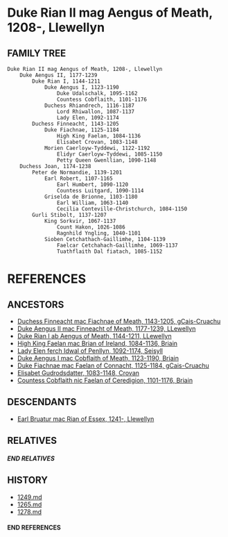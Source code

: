 # Duke Rian II mag Aengus of Meath, 1208-, Llewellyn

## FAMILY TREE 
```
Duke Rian II mag Aengus of Meath, 1208-, Llewellyn
	Duke Aengus II, 1177-1239
		Duke Rian I, 1144-1211
			Duke Aengus I, 1123-1190
				Duke Udalschalk, 1095-1162
				Countess Cobflaith, 1101-1176
			Duchess Rhiandrech, 1116-1187
				Lord Rhiwallon, 1087-1137
				Lady Elen, 1092-1174
		Duchess Finneacht, 1143-1205
			Duke Fiachnae, 1125-1184
				High King Faelan, 1084-1136
				Elisabet Crovan, 1083-1148			
			Morien Caerloyw-Tyddewi, 1122-1192
				Elidyr Caerloyw-Tyddewi, 1085-1150
				Petty Queen Gwenllian, 1090-1148
	Duchess Joan, 1174-1238
		Peter de Normandie, 1139-1201
			Earl Robert, 1107-1165
				Earl Humbert, 1090-1120
				Countess Luitgard, 1090-1114
			Griselda de Brionne, 1103-1180
				Earl William, 1063-1140
				Cecilia Conteville-Christchurch, 1084-1150
		Gurli Stibolt, 1137-1207
			King Sorkvir, 1067-1137
				Count Hakon, 1026-1086
				Ragnhild Yngling, 1040-1101
			Sioben Cetchathach-Gaillimhe, 1104-1139
				Faelcar Cetchahach-Gaillimhe, 1069-1137
				Tuathflaith Dal fiatach, 1085-1152
```


# REFERENCES

## ANCESTORS
* [Duchess Finneacht mac Fiachnae of Meath, 1143-1205, gCais-Cruachu](finneacht_mac_fiachnae_1143.md)
* [Duke Aengus II mac Finneacht of Meath, 1177-1239, LLewellyn](aengus_ii_mac_finneacht_1177.md)
* [Duke Rian I ab Aengus of Meath, 1144-1211, LLewellyn](rian_i_ab_aengus_1144.md)
* [High King Faelan mac Brian of Ireland, 1084-1136, Briain](faelan_mac_brian_1084.md)
* [Lady Elen ferch Idwal of Penllyn, 1092-1174, Seisyll](elen_ferch_idwal_1092.md)
* [Duke Aengus I mac Cobflaith of Meath, 1123-1190, Briain](aengus_i_mac_cobflaith_1123.md)
* [Duke Fiachnae mac Faelan of Connacht, 1125-1184, gCais-Cruachu](fiachnae_mac_faelan_1125.md)
* [Elisabet Gudrodsdatter, 1083-1148, Crovan](elisabet_gudrodsdatter_1083.md)
* [Countess Cobflaith nic Faelan of Ceredigion, 1101-1176, Briain](cobflaith_nic_faelan_1101.md)

## DESCENDANTS
* [Earl Bruatur mac Rian of Essex, 1241-, Llewellyn](bruatur_mac_rian_1241.md)

## RELATIVES

##### END RELATIVES 
## HISTORY
* [1249.md](../h/1249.md)
* [1265.md](../h/1265.md)
* [1278.md](../h/1278.md)

#### END REFERENCES
